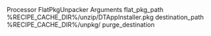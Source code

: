 <dict>
    <key>Processor</key>
    <string>FlatPkgUnpacker</string>
    <key>Arguments</key>
    <dict>
        <key>flat_pkg_path</key>
        <string>%RECIPE_CACHE_DIR%/unzip/DTAppInstaller.pkg</string>
        <key>destination_path</key>
        <string>%RECIPE_CACHE_DIR%/unpkg/</string>
        <key>purge_destination</key>
        <true />
    </dict>
</dict>